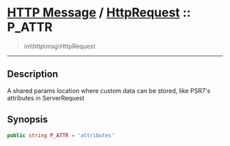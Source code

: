 # [HTTP Message](http.md) / [HttpRequest](http-HttpRequest.md) :: P_ATTR
 > im\http\msg\HttpRequest
____

## Description
A shared params location where custom data can be stored, like PSR7's attributes in ServerRequest

## Synopsis
```php
public string P_ATTR = 'attributes'
```
